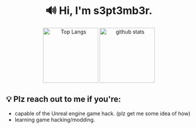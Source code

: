 <div align="center">
  
# 🔊 Hi, I'm s3pt3mb3r.

<p align="center"> 
  
  <img alt="Top Langs" height="150px" src="https://github-readme-stats-r3t1qeon4-s3pt3mb3r.vercel.app/api?username=s3pt3mb3r&show_icons=true&theme=dracula&count_private=true&border_color=574666" />
  <img alt="github stats" height="150px" src="https://github-readme-stats-r3t1qeon4-s3pt3mb3r.vercel.app/api/top-langs/?username=s3pt3mb3r&layout=compact&theme=dracula&border_color=574666" />
</p>
</div>

<div align="left">
  
## :bulb: Plz reach out to me if you're:
  
- capable of the Unreal engine game hack. (plz get me some idea of how)
- learning game hacking/modding.

</div>
